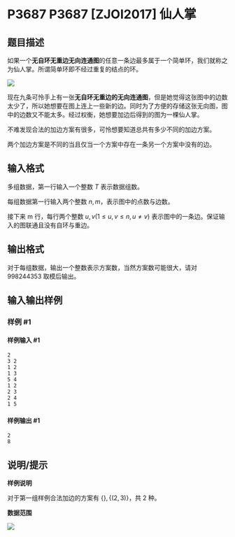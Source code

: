 # P3687 P3687 [ZJOI2017] 仙人掌

## 题目描述

如果一个**无自环无重边无向连通图**的任意一条边最多属于一个简单环，我们就称之为仙人掌。所谓简单环即不经过重复的结点的环。

 ![](https://cdn.luogu.com.cn/upload/pic/4742.png) 

现在九条可怜手上有一张**无自环无重边的无向连通图**，但是她觉得这张图中的边数太少了，所以她想要在图上连上一些新的边。同时为了方便的存储这张无向图，图中的边数又不能太多。经过权衡，她想要加边后得到的图为一棵仙人掌。

不难发现合法的加边方案有很多，可怜想要知道总共有多少不同的加边方案。

两个加边方案是不同的当且仅当一个方案中存在一条另一个方案中没有的边。

## 输入格式

多组数据，第一行输入一个整数 $T$ 表示数据组数。

每组数据第一行输入两个整数 $n,m$，表示图中的点数与边数。

接下来 m 行，每行两个整数 $u,v(1\le u,v\le n,u\ne v)$ 表示图中的一条边。保证输入的图联通且没有自环与重边。

## 输出格式

对于每组数据，输出一个整数表示方案数，当然方案数可能很大，请对 $998244353$ 取模后输出。

## 输入输出样例

### 样例 #1

#### 样例输入 #1

```
2
3 2
1 2
1 3
5 4
1 2
2 3
2 4
1 5
```

#### 样例输出 #1

```
2
8
```

## 说明/提示

**样例说明**

对于第一组样例合法加边的方案有 $\{\},\{(2,3)\}$，共 $2$ 种。

**数据范围**

![](https://cdn.luogu.com.cn/upload/pic/4743.png)
